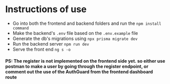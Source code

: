 # Instructions of use
+ Go into both the frontend and backend folders and run the `npm install command`
+ Make the backend's `.env` file based on the `.env.example` file
+ Generate the db's migrations using `npx prisma migrate dev`
+ Run the backend server `npm run dev`
+ Serve the front end `ng s -o`
#### PS: The register is not implemented on the frontend side yet. so either use postman to make a user by going through the register endpoint, or comment out the use of the AuthGuard from the frontend dashboard route
